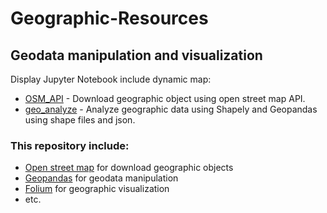 # Geographic-Resources
## Geodata manipulation and visualization

Display Jupyter Notebook include dynamic map:
- [OSM_API](https://nbviewer.jupyter.org/github/morkertis/Geographic-Resources/blob/master/OSM_API.ipynb) - Download geographic object using open street map API.
- [geo_analyze](https://nbviewer.jupyter.org/github/morkertis/Geographic-Resources/blob/master/geo_analyze.ipynb?flush_cache=true) - Analyze geographic data using Shapely and Geopandas using shape files and json.

### This repository include:
- [Open street map](https://nominatim.org/release-docs/develop/) for download geographic objects
- [Geopandas](https://geopandas.org/) for geodata manipulation
- [Folium](https://python-visualization.github.io/folium/#) for geographic visualization
- etc.
